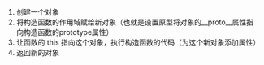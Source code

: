 

1. 创建一个对象
2. 将构造函数的作用域赋给新对象（也就是设置原型将对象的__proto__属性指向构造函数的prototype属性）
3. 让函数的 this 指向这个对象，执行构造函数的代码（为这个新对象添加属性）
4. 返回新的对象
